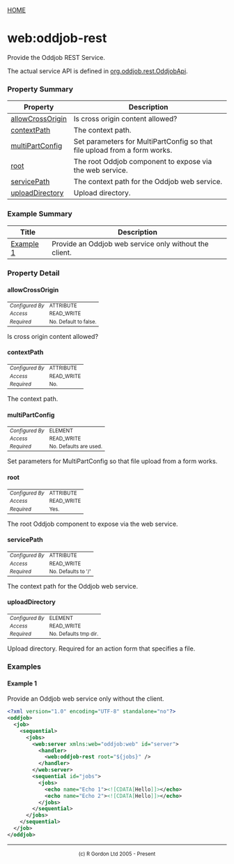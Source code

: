 [HOME](../../../README.md)
# web:oddjob-rest

Provide the Oddjob REST Service.


The actual service API is defined in [org.oddjob.rest.OddjobApi](http://rgordon.co.uk/oddjob/1.6.0/api/org/oddjob/rest/OddjobApi.html).

### Property Summary

| Property | Description |
| -------- | ----------- |
| [allowCrossOrigin](#propertyallowcrossorigin) | Is cross origin content allowed? | 
| [contextPath](#propertycontextpath) | The context path. | 
| [multiPartConfig](#propertymultipartconfig) | Set parameters for MultiPartConfig so that file upload from a form works. | 
| [root](#propertyroot) | The root Oddjob component to expose via the web service. | 
| [servicePath](#propertyservicepath) | The context path for the Oddjob web service. | 
| [uploadDirectory](#propertyuploaddirectory) | Upload directory. | 


### Example Summary

| Title | Description |
| ----- | ----------- |
| [Example 1](#example1) | Provide an Oddjob web service only without the client. |


### Property Detail
#### allowCrossOrigin <a name="propertyallowcrossorigin"></a>

<table style='font-size:smaller'>
      <tr><td><i>Configured By</i></td><td>ATTRIBUTE</td></tr>
      <tr><td><i>Access</i></td><td>READ_WRITE</td></tr>
      <tr><td><i>Required</i></td><td>No. Default to false.</td></tr>
</table>

Is cross origin content allowed?

#### contextPath <a name="propertycontextpath"></a>

<table style='font-size:smaller'>
      <tr><td><i>Configured By</i></td><td>ATTRIBUTE</td></tr>
      <tr><td><i>Access</i></td><td>READ_WRITE</td></tr>
      <tr><td><i>Required</i></td><td>No.</td></tr>
</table>

The context path.

#### multiPartConfig <a name="propertymultipartconfig"></a>

<table style='font-size:smaller'>
      <tr><td><i>Configured By</i></td><td>ELEMENT</td></tr>
      <tr><td><i>Access</i></td><td>READ_WRITE</td></tr>
      <tr><td><i>Required</i></td><td>No. Defaults are used.</td></tr>
</table>

Set parameters for MultiPartConfig so that file upload from a form works.

#### root <a name="propertyroot"></a>

<table style='font-size:smaller'>
      <tr><td><i>Configured By</i></td><td>ATTRIBUTE</td></tr>
      <tr><td><i>Access</i></td><td>READ_WRITE</td></tr>
      <tr><td><i>Required</i></td><td>Yes.</td></tr>
</table>

The root Oddjob component to expose via the web service.

#### servicePath <a name="propertyservicepath"></a>

<table style='font-size:smaller'>
      <tr><td><i>Configured By</i></td><td>ATTRIBUTE</td></tr>
      <tr><td><i>Access</i></td><td>READ_WRITE</td></tr>
      <tr><td><i>Required</i></td><td>No. Defaults to '/'</td></tr>
</table>

The context path for the Oddjob web service.

#### uploadDirectory <a name="propertyuploaddirectory"></a>

<table style='font-size:smaller'>
      <tr><td><i>Configured By</i></td><td>ELEMENT</td></tr>
      <tr><td><i>Access</i></td><td>READ_WRITE</td></tr>
      <tr><td><i>Required</i></td><td>No. Defaults tmp dir.</td></tr>
</table>

Upload directory. Required for an action form that specifies a file.


### Examples
#### Example 1 <a name="example1"></a>

Provide an Oddjob web service only without the client.


```xml
<?xml version="1.0" encoding="UTF-8" standalone="no"?>
<oddjob>
  <job>
    <sequential>
      <jobs>
        <web:server xmlns:web="oddjob:web" id="server">
          <handler>
            <web:oddjob-rest root="${jobs}" />
          </handler>
        </web:server>
        <sequential id="jobs">
          <jobs>
            <echo name="Echo 1"><![CDATA[Hello]]></echo>
            <echo name="Echo 2"><![CDATA[Hello]]></echo>
          </jobs>
        </sequential>
      </jobs>
    </sequential>
  </job>
</oddjob>
```



-----------------------

<div style='font-size: smaller; text-align: center;'>(c) R Gordon Ltd 2005 - Present</div>
